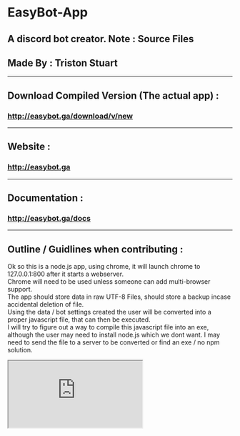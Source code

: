 # EasyBot-App
## A discord bot creator. Note : Source Files
## Made By : Triston Stuart
---------------------------------------------------
## Download Compiled Version (The actual app) :
### http://easybot.ga/download/v/new
---------------------------------------------------
## Website :
### http://easybot.ga
---------------------------------------------------
## Documentation :
### http://easybot.ga/docs
---------------------------------------------------
## Outline / Guidlines when contributing :<br>
Ok so this is a node.js app, using chrome, it will launch chrome to 127.0.0.1:800 after it starts a webserver.<br>
Chrome will need to be used unless someone can add multi-browser support.<br>
The app should store data in raw UTF-8 Files, should store a backup incase accidental deletion of file.<br>
Using the data / bot settings created the user will be converted into a proper javascript file, that can then be executed.<br>
I will try to figure out a way to compile this javascript file into an exe, although the user may need to install node.js which we dont want.
I may need to send the file to a server to be converted or find an exe / no npm solution.

<iframe src="https://github.com/adam-p/markdown-here/wiki/Markdown-Cheatsheet"></iframe>
